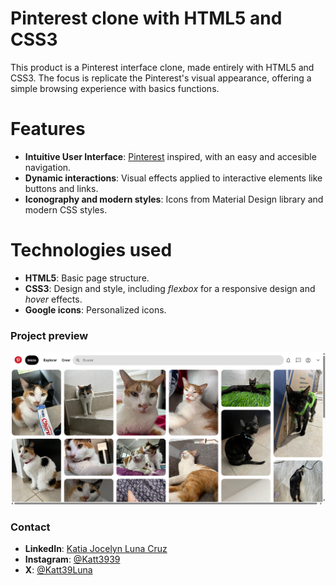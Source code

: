 # Pinterest clone with HTML5 and CSS3

This product is a Pinterest interface clone, made entirely with HTML5 and CSS3. The focus is replicate the Pinterest's visual appearance, offering a simple browsing experience with basics functions.

# Features

+ **Intuitive User Interface**: [Pinterest](https://www.pinterest.com.mx/) inspired, with an easy and accesible navigation.
+ **Dynamic interactions**: Visual effects applied to interactive elements like buttons and links.
+ **Iconography and modern styles**: Icons from Material Design library and modern CSS styles.

# Technologies used

+ **HTML5**: Basic page structure.
+ **CSS3**: Design and style, including _flexbox_ for a responsive design and _hover_ effects.
+ **Google icons**: Personalized icons.

### Project preview

![Demo](/imagenes/projectpreview.png)

### Contact

+ **LinkedIn**: [Katia Jocelyn Luna Cruz](https://www.linkedin.com/in/katialuna39)
+ **Instagram**: [@Katt3939](https://www.instagram.com/katt3939/)
+ **X**: [@Katt39Luna](https://x.com/Katt39Luna)
